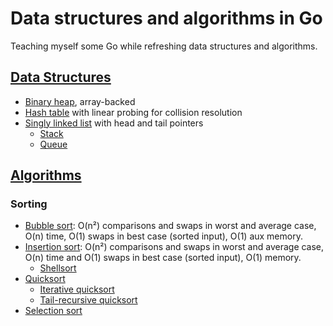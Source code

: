 # Data structures and algorithms in Go

Teaching myself some Go while refreshing data structures and algorithms.

## [Data Structures](ds/)

* [Binary heap](ds/binary_heap.go), array-backed
* [Hash table](ds/hash_table.go) with linear probing for collision resolution
* [Singly linked list](ds/singly_linked_list.go) with head and tail pointers
  * [Stack](ds/stack.go)
  * [Queue](ds/queue.go)

## [Algorithms](algs/)

### Sorting

* [Bubble sort](algs/bubble_sort.go): O(n²) comparisons and swaps in worst and average case, O(n) time, O(1) swaps in best case (sorted input), O(1) aux memory.
* [Insertion sort](algs/insertion_sort.go): O(n²) comparisons and swaps in worst and average case, O(n) time and O(1) swaps in best case (sorted input), O(1) memory. 
  * [Shellsort](algs/insertion_sort.go)
* [Quicksort](algs/quicksort.go)
  * [Iterative quicksort](algs/quicksort.go)
  * [Tail-recursive quicksort](algs/quicksort.go)
* [Selection sort](algs/selection_sort.go)